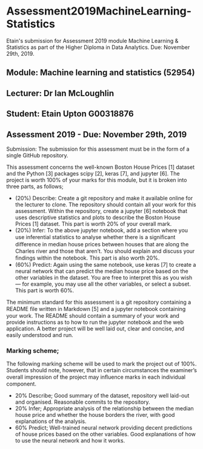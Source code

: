 # Assessment2019MachineLearning-Statistics
Etain's submission for Assessment 2019 module Machine Learning &amp; Statistics as part of the Higher Diploma in Data Analytics. Due: November 29th, 2019.

## Module: Machine learning and statistics (52954)
## Lecturer: Dr Ian McLoughlin
## Student: Etain Upton G00318876
## Assessment 2019 - Due: November 29th, 2019

Submission: The submission for this assessment must be in the form of a single GitHub repository.

This assessment concerns the well-known Boston House Prices [1] dataset and the Python [3] packages scipy [2], keras [7], and jupyter [6]. The project is worth 100% of your marks for this module, but it is broken into three parts, as follows;
*	(20%) Describe: Create a git repository and make it available online for the lecturer to clone. The repository should contain all your work for this assessment. Within the repository, create a jupyter [6] notebook that uses descriptive statistics and plots to describe the Boston House Prices [1] dataset. This part is worth 20% of your overall mark.
*	(20%) Infer: To the above jupyter notebook, add a section where you use inferential statistics to analyse whether there is a signiﬁcant diﬀerence in median house prices between houses that are along the Charles river and those that aren’t. You should explain and discuss your ﬁndings within the notebook. This part is also worth 20%.
*	(60%) Predict: Again using the same notebook, use keras [7] to create a neural network that can predict the median house price based on the other variables in the dataset. You are free to interpret this as you wish — for example, you may use all the other variables, or select a subset. This part is worth 60%.

The minimum standard for this assessment is a git repository containing a README ﬁle written in Markdown [5] and a jupyter notebook containing your work. 
The README should contain a summary of your work and provide instructions as to how to run the jupyter notebook and the web application. 
A better project will be well laid out, clear and concise, and easily understood and run.

### Marking scheme; 
The following marking scheme will be used to mark the project out of 100%. Students should note, however, that in certain circumstances the examiner’s overall impression of the project may inﬂuence marks in each individual component.
*	20% Describe; 
Good summary of the dataset, repository well laid-out and organised. Reasonable commits to the repository. 
*	20% Infer;
Appropriate analysis of the relationship between the median house price and whether the house borders the river, with good explanations of the analysis. 
*	60% Predict; 
Well-trained neural network providing decent predictions of house prices based on the other variables. Good explanations of how to use the neural network and how it works.
